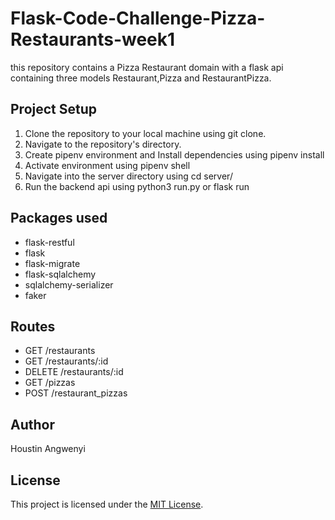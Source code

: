 # Flask-Code-Challenge-Pizza-Restaurants-week1
this repository contains a Pizza Restaurant domain with a flask api containing three models Restaurant,Pizza and RestaurantPizza.

##  Project Setup
1. Clone the repository to your local machine using git clone.
2. Navigate to the repository's directory.
3. Create pipenv environment and Install dependencies using pipenv install
4. Activate environment using pipenv shell
5. Navigate into the server directory using cd server/
6. Run the backend api  using python3 run.py or flask run

## Packages used
- flask-restful 
- flask 
- flask-migrate 
- flask-sqlalchemy
- sqlalchemy-serializer
- faker 

## Routes
- GET /restaurants
- GET /restaurants/:id
- DELETE /restaurants/:id
- GET /pizzas
- POST /restaurant_pizzas

##  Author
Houstin Angwenyi

## License
This project is licensed under the [MIT License](LICENSE).